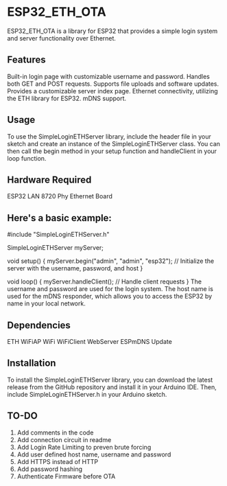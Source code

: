# ESP32_ETH_OTA

ESP32_ETH_OTA is a library for ESP32 that provides a simple login system and server functionality over Ethernet.

## Features
Built-in login page with customizable username and password.
Handles both GET and POST requests.
Supports file uploads and software updates.
Provides a customizable server index page.
Ethernet connectivity, utilizing the ETH library for ESP32.
mDNS support.

## Usage
To use the SimpleLoginETHServer library, include the header file in your sketch and create an instance of the SimpleLoginETHServer class. You can then call the begin method in your setup function and handleClient in your loop function.

## Hardware Required
ESP32
LAN 8720 Phy Ethernet Board

## Here's a basic example:

#include "SimpleLoginETHServer.h"

SimpleLoginETHServer myServer;

void setup() {
  myServer.begin("admin", "admin", "esp32");  // Initialize the server with the username, password, and host
}

void loop() {
  myServer.handleClient();  // Handle client requests
}
The username and password are used for the login system. The host name is used for the mDNS responder, which allows you to access the ESP32 by name in your local network.

## Dependencies
ETH
WiFiAP
WiFi
WiFiClient
WebServer
ESPmDNS
Update

## Installation
To install the SimpleLoginETHServer library, you can download the latest release from the GitHub repository and install it in your Arduino IDE. Then, include SimpleLoginETHServer.h in your Arduino sketch.

## TO-DO
1. Add comments in the code
2. Add connection circuit in readme
3. Add Login Rate Limiting to preven brute forcing
4. Add user defined host name, username and password
5. Add HTTPS instead of HTTP
6. Add password hashing
7. Authenticate Firmware before OTA
